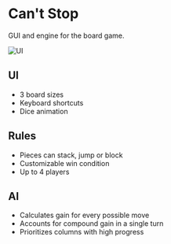 # Can't Stop
GUI and engine for the board game.

![UI](https://user-images.githubusercontent.com/74743240/112468720-eac7a600-8d68-11eb-9eaa-867d956500ad.PNG)

## UI
* 3 board sizes
* Keyboard shortcuts
* Dice animation

## Rules
* Pieces can stack, jump or block
* Customizable win condition
* Up to 4 players

## AI
* Calculates gain for every possible move
* Accounts for compound gain in a single turn
* Prioritizes columns with high progress
